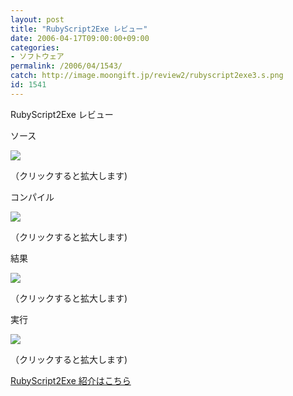 ```yaml
---
layout: post
title: "RubyScript2Exe レビュー"
date: 2006-04-17T09:00:00+09:00
categories:
- ソフトウェア
permalink: /2006/04/1543/
catch: http://image.moongift.jp/review2/rubyscript2exe3.s.png
id: 1541
---
```

RubyScript2Exe レビュー  
<!--more-->

ソース

  

[![](http://image.moongift.jp/review2/rubyscript2exe1.s.png)](http://image.moongift.jp/review2/rubyscript2exe1.png)  
  
（クリックすると拡大します)

  

コンパイル

  

[![](http://image.moongift.jp/review2/rubyscript2exe2.s.png)](http://image.moongift.jp/review2/rubyscript2exe2.png)  
  
（クリックすると拡大します)

  

結果

  

[![](http://image.moongift.jp/review2/rubyscript2exe3.s.png)](http://image.moongift.jp/review2/rubyscript2exe3.png)  
  
（クリックすると拡大します)

  

実行

  

[![](http://image.moongift.jp/review2/rubyscript2exe4.s.png)](http://image.moongift.jp/review2/rubyscript2exe4.png)  
  
（クリックすると拡大します)

  

[RubyScript2Exe 紹介はこちら](http://oss.moongift.jp/intro/i-1536.html)

